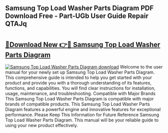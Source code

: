 ## Samsung Top Load Washer Parts Diagram PDF Download Free - Part-UGb User Guide Repair QTAJq

# <h2><a href="http://dfj7ye8.blite.top/?on=Samsung+Top+Load+Washer+Parts+Diagram">🔗Download New 👉🔴 Samsung Top Load Washer Parts Diagram</a></h2>

[![Samsung Top Load Washer Parts Diagram download](https://i.imgur.com/lujVjoI.png)](http://dfj7ye8.blite.top/?on=Samsung+Top+Load+Washer+Parts+Diagram)
Welcome to the user manual for your newly set up Samsung Top Load Washer Parts Diagram. This comprehensive guide is intended to help you get started with your product and provide you with a thorough understanding of its features, functions, and capabilities. You will find clear instructions for installation, usage, maintenance, and troubleshooting. Compatible with Major Brands This Samsung Top Load Washer Parts Diagram is compatible with major brands of compatible products. This Samsung Top Load Washer Parts Diagram features a powerful engine and innovative features for exceptional performance. Please Keep This Information for Future Reference Samsung Top Load Washer Parts Diagram. This manual will be your reliable guide to using your new product effectively.
